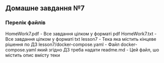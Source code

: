 ## Домашне завдання №7

### Перелік файлів

HomeWork7.pdf - Все завдання цілком у форматі pdf
HomeWork7.txt - Все завдання цілком у форматі txt
lesson7 - Тека яка містить кінцеве рішення по ДЗ
lesson7/docker-compose.yaml - Файл docker-compose.yaml який згідно ДЗ треба надати
readme.md - Цей файл, шо містить опис вмісту теки
